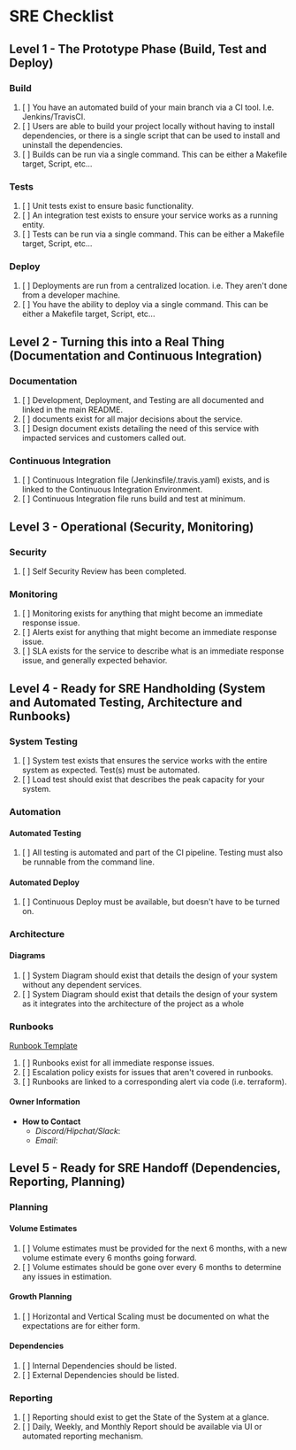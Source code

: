 # SRE Checklist

## Level 1 - The Prototype Phase (Build, Test and Deploy)

### Build

1. [ ] You have an automated build of your main branch via a CI tool. I.e. Jenkins/TravisCI.
2. [ ] Users are able to build your project locally without having to install dependencies, or there is a single script
       that can be used to install and uninstall the dependencies.
3. [ ] Builds can be run via a single command. This can be either a Makefile target, Script, etc...

### Tests

1. [ ] Unit tests exist to ensure basic functionality.
2. [ ] An integration test exists to ensure your service works as a running entity.
3. [ ] Tests can be run via a single command. This can be either a Makefile target, Script, etc...

### Deploy

1. [ ] Deployments are run from a centralized location. i.e. They aren't done from a developer machine.
2. [ ] You have the ability to deploy via a single command. This can be either a Makefile target, Script, etc...

## Level 2 - Turning this into a Real Thing (Documentation and Continuous Integration)

### Documentation

1. [ ] Development, Deployment, and Testing are all documented and linked in the main README.
2. [ ] documents exist for all major decisions about the service.
3. [ ] Design document exists detailing the need of this service with impacted services and customers called out.

### Continuous Integration

1. [ ] Continuous Integration file (Jenkinsfile/.travis.yaml) exists, and is linked to the Continuous Integration
       Environment.
2. [ ] Continuous Integration file runs build and test at minimum.

## Level 3 - Operational (Security, Monitoring)

### Security

1. [ ] Self Security Review has been completed.

### Monitoring

1. [ ] Monitoring exists for anything that might become an immediate response issue.
2. [ ] Alerts exist for anything that might become an immediate response issue.
3. [ ] SLA exists for the service to describe what is an immediate response issue, and generally expected behavior.

## Level 4 - Ready for SRE Handholding (System and Automated Testing, Architecture and Runbooks)

### System Testing

1. [ ] System test exists that ensures the service works with the entire system as expected. Test(s) must be automated.
2. [ ] Load test should exist that describes the peak capacity for your system.

### Automation

#### Automated Testing

1. [ ] All testing is automated and part of the CI pipeline. Testing must also be runnable from the command line.

#### Automated Deploy

1. [ ] Continuous Deploy must be available, but doesn't have to be turned on.

### Architecture

#### Diagrams

1. [ ] System Diagram should exist that details the design of your system without any dependent services.
2. [ ] System Diagram should exist that details the design of your system as it integrates into the architecture of the
       project as a whole

### Runbooks

[Runbook Template](./sre/runbooks/runbookTemplate.md)

1. [ ] Runbooks exist for all immediate response issues.
2. [ ] Escalation policy exists for issues that aren't covered in runbooks.
3. [ ] Runbooks are linked to a corresponding alert via code (i.e. terraform).

#### Owner Information

* __How to Contact__
  * _Discord/Hipchat/Slack_:
  * _Email_:

## Level 5 - Ready for SRE Handoff (Dependencies, Reporting, Planning)

### Planning

#### Volume Estimates

1. [ ] Volume estimates must be provided for the next 6 months, with a new volume estimate every 6 months going forward.
2. [ ] Volume estimates should be gone over every 6 months to determine any issues in estimation.

#### Growth Planning

1. [ ] Horizontal and Vertical Scaling must be documented on what the expectations are for either form.

#### Dependencies

1. [ ] Internal Dependencies should be listed.
2. [ ] External Dependencies should be listed.

### Reporting

1. [ ] Reporting should exist to get the State of the System at a glance.
2. [ ] Daily, Weekly, and Monthly Report should be available via UI or automated reporting mechanism.